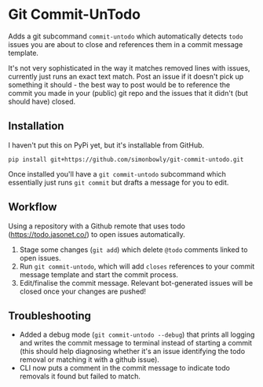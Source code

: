# Git Commit-UnTodo

Adds a git subcommand `commit-untodo` which automatically detects `todo` issues you are about to close and references them in a commit message template.

It's not very sophisticated in the way it matches removed lines with issues, currently just runs an exact text match.
Post an issue if it doesn't pick up something it should - the best way to post would be to reference the commit you made in your (public) git repo and the issues that it didn't (but should have) closed.

## Installation

I haven't put this on PyPi yet, but it's installable from GitHub.

    pip install git+https://github.com/simonbowly/git-commit-untodo.git

Once installed you'll have a `git commit-untodo` subcommand which essentially just runs `git commit` but drafts a message for you to edit.

## Workflow

Using a repository with a Github remote that uses todo (https://todo.jasonet.co/) to open issues automatically.

1. Stage some changes (`git add`) which delete `@todo` comments linked to open issues.
2. Run `git commit-untodo`, which will add `closes` references to your commit message template and start the commit process.
3. Edit/finalise the commit message. Relevant bot-generated issues will be closed once your changes are pushed!

## Troubleshooting

* Added a debug mode (`git commit-untodo --debug`) that prints all logging and writes the commit message to terminal instead of starting a commit (this should help diagnosing whether it's an issue identifying the todo removal or matching it with a github issue).
* CLI now puts a comment in the commit message to indicate todo removals it found but failed to match.

